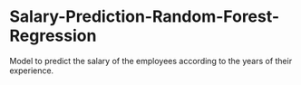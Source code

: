 # Salary-Prediction-Random-Forest-Regression
Model to predict the salary of the employees according to the years of their experience. 

